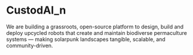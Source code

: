 # CustodAI_n
We are building a grassroots, open-source platform to design, build and deploy upcycled robots that create and maintain biodiverse permaculture systems — making solarpunk landscapes tangible, scalable, and community-driven.
